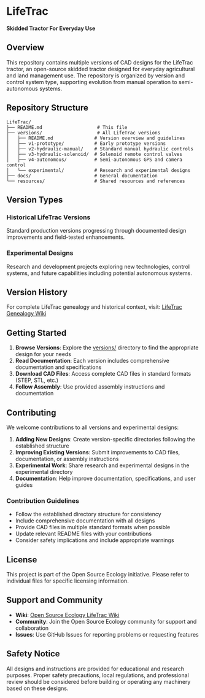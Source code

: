 # LifeTrac
**Skidded Tractor For Everyday Use**

## Overview

This repository contains multiple versions of CAD designs for the LifeTrac tractor, an open-source skidded tractor designed for everyday agricultural and land management use. The repository is organized by version and control system type, supporting evolution from manual operation to semi-autonomous systems.

## Repository Structure

```
LifeTrac/
├── README.md                    # This file
├── versions/                    # All LifeTrac versions
│   ├── README.md               # Version overview and guidelines
│   ├── v1-prototype/           # Early prototype versions
│   ├── v2-hydraulic-manual/    # Standard manual hydraulic controls
│   ├── v3-hydraulic-solenoid/  # Solenoid remote control valves
│   ├── v4-autonomous/          # Semi-autonomous GPS and camera control
│   └── experimental/           # Research and experimental designs
├── docs/                       # General documentation
└── resources/                  # Shared resources and references
```

## Version Types

### Historical LifeTrac Versions
Standard production versions progressing through documented design improvements and field-tested enhancements.

### Experimental Designs
Research and development projects exploring new technologies, control systems, and future capabilities including potential autonomous systems.

## Version History

For complete LifeTrac genealogy and historical context, visit:
[LifeTrac Genealogy Wiki](https://wiki.opensourceecology.org/wiki/LifeTrac_Genealogy)

## Getting Started

1. **Browse Versions**: Explore the [versions/](./versions/) directory to find the appropriate design for your needs
2. **Read Documentation**: Each version includes comprehensive documentation and specifications
3. **Download CAD Files**: Access complete CAD files in standard formats (STEP, STL, etc.)
4. **Follow Assembly**: Use provided assembly instructions and documentation

## Contributing

We welcome contributions to all versions and experimental designs:

1. **Adding New Designs**: Create version-specific directories following the established structure
2. **Improving Existing Versions**: Submit improvements to CAD files, documentation, or assembly instructions
3. **Experimental Work**: Share research and experimental designs in the experimental directory
4. **Documentation**: Help improve documentation, specifications, and user guides

### Contribution Guidelines

- Follow the established directory structure for consistency
- Include comprehensive documentation with all designs
- Provide CAD files in multiple standard formats when possible
- Update relevant README files with your contributions
- Consider safety implications and include appropriate warnings

## License

This project is part of the Open Source Ecology initiative. Please refer to individual files for specific licensing information.

## Support and Community

- **Wiki**: [Open Source Ecology LifeTrac Wiki](https://wiki.opensourceecology.org/wiki/LifeTrac)
- **Community**: Join the Open Source Ecology community for support and collaboration
- **Issues**: Use GitHub Issues for reporting problems or requesting features

## Safety Notice

All designs and instructions are provided for educational and research purposes. Proper safety precautions, local regulations, and professional review should be considered before building or operating any machinery based on these designs.
